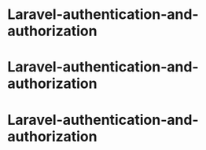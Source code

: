 # Laravel-authentication-and-authorization
# Laravel-authentication-and-authorization
# Laravel-authentication-and-authorization
